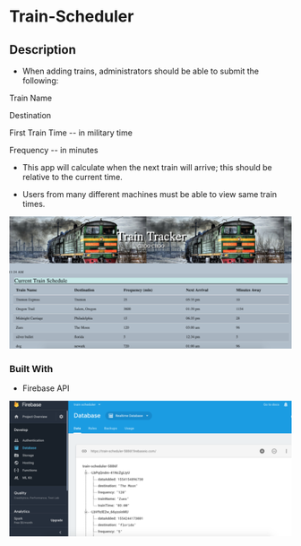 # Train-Scheduler

## Description

* When adding trains, administrators should be able to submit the following:

Train Name

Destination

First Train Time -- in military time

Frequency -- in minutes

* This app will calculate when the next train will arrive; this should be relative to the current time.

* Users from many different machines must be able to view same train times.

![Website Screenshot](assets/images/trainscheduler.png)

### Built With

* Firebase API

![Firebase Screenshot](assets/images/trainfirebase.png)
